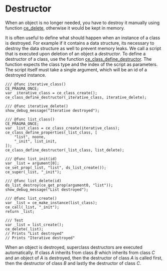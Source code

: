 # Destructor
When an object is no longer needed, you have to destroy it manually using function [ce_delete](./ce_delete.html), otherwise it would be kept in memory.

It is often useful to define what should happen when an instance of a class is destroyed. For example if it contains a data structure, its necessary to destroy the data structure as well to prevent memory leaks. We call a script that is executed upon deletion of an object a *destructor*. To define a destructor of a class, use the function [ce_class_define_destructor](./ce_class_define_destructor.html). The function expects the class type and the index of the script as parameters. The script itself must take a single argument, which will be an id of a destroyed instance.

```gml
/// @func iterative_class()
CE_PRAGMA_ONCE;
var _iterative_class = ce_class_create();
ce_class_define_destructor(_iterative_class, iterative_delete);

/// @func iterative_delete()
show_debug_message("Iterative destroyed");

/// @func list_class()
CE_PRAGMA_ONCE;
var _list_class = ce_class_create(iterative_class);
ce_class_define_properties(_list_class, [
    "list", noone,
    "_init", list_init,
]);
ce_class_define_destructor(_list_class, list_delete);

/// @func list_init(id)
var _list = argument[0];
ce_set_prop(_list, "list", ds_list_create());
ce_super(_list, "_init");

/// @func list_delete(id)
ds_list_destroy(ce_get_prop(argument0, "list"));
show_debug_message("List destroyed");

/// @func list_create()
var _list = ce_make_instance(list_class);
ce_call(_list, "_init");
return _list;

/// Test
var _list = list_create();
ce_delete(_list);
// Prints "List destroyed"
// Prints "Iterative destroyed"
```

When an object is destroyed, superclass destructors are executed automatically. If class *A* inherits from class *B* which inherits from class *C* and an object of *A* is destroyed, then the destructor of class *A* is called first, then the destructor of class *B* and lastly the destructor of class *C*.